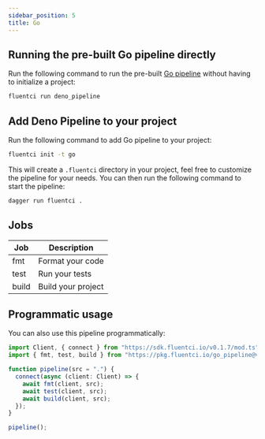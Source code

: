 ```yaml
---
sidebar_position: 5
title: Go
---
```


## Running the pre-built Go pipeline directly

Run the following command to run the pre-built [Go pipeline](https://github.com/fluent-ci-templates/go-pipeline) without having to initialize a project:

```bash
fluentci run deno_pipeline
```

## Add Deno Pipeline to your project

Run the following command to add Go pipeline to your project:

```bash
fluentci init -t go
```

This will create a `.fluentci` directory in your project, feel free to customize the pipeline for your needs.
You can then run the following command to start the pipeline:

```bash
dagger run fluentci .
```

## Jobs

| Job   | Description        |
| ----- | ------------------ |
| fmt   | Format your code   |
| test  | Run your tests     |
| build | Build your project |

## Programmatic usage

You can also use this pipeline programmatically:

```ts
import Client, { connect } from "https://sdk.fluentci.io/v0.1.7/mod.ts";
import { fmt, test, build } from "https://pkg.fluentci.io/go_pipeline@v0.5.0/mod.ts";

function pipeline(src = ".") {
  connect(async (client: Client) => {
    await fmt(client, src);
    await test(client, src);
    await build(client, src);
  });
}

pipeline();
```
